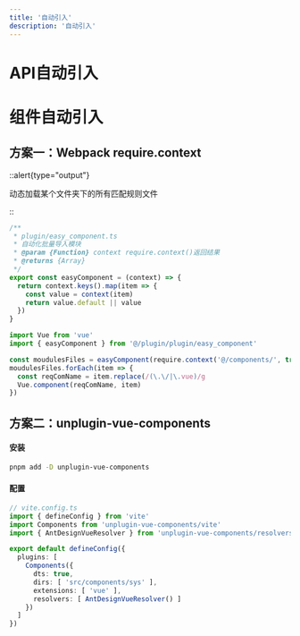 ```yaml
---
title: '自动引入'
description: '自动引入'
---
```



# API自动引入





# 组件自动引入




## 方案一：Webpack require.context

::alert{type="output"} 

动态加载某个文件夹下的所有匹配规则文件

::

```ts
/**
 * plugin/easy_component.ts
 * 自动化批量导入模块
 * @param {Function} context require.context()返回结果
 * @returns {Array}
 */
export const easyComponent = (context) => {
  return context.keys().map(item => {
    const value = context(item)
    return value.default || value
  })
}
```

```js
import Vue from 'vue'
import { easyComponent } from '@/plugin/plugin/easy_component'

const moudulesFiles = easyComponent(require.context('@/components/', true, /\.vue/))
moudulesFiles.forEach(item => {
  const reqComName = item.replace(/(\.\/|\.vue)/g
  Vue.component(reqComName, item)
})
```




## 方案二：unplugin-vue-components


#### 安装

```bash
pnpm add -D unplugin-vue-components
```

#### 配置

```ts
// vite.config.ts
import { defineConfig } from 'vite'
import Components from 'unplugin-vue-components/vite'
import { AntDesignVueResolver } from 'unplugin-vue-components/resolvers'

export default defineConfig({
  plugins: [
    Components({
      dts: true,
      dirs: [ 'src/components/sys' ],
      extensions: [ 'vue' ],
      resolvers: [ AntDesignVueResolver() ]
    })
  ]
})
```
